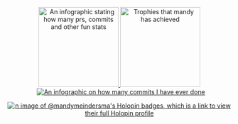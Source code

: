 <p align="center" width="100%">
  <a href="https://github.com/anuraghazra/github-readme-stats">
    <img src="https://github-readme-stats.vercel.app/api?username=mandymeindersma&show_icons=true&hide_title=true&count_private=true&show=reviews&hide_rank=true"
        alt="An infographic stating how many prs, commits and other fun stats"
        height="180"/>
  </a>
  <a href="https://github.com/ryo-ma/github-profile-trophy">
    <img src="https://github-profile-trophy.vercel.app/?username=mandymeindersma&row=2&column=4"
        alt="Trophies that mandy has achieved"
        height="180"/>
  </a>
  <a href="https://git.io/streak-stats" style="padding-left: 7px;">
    <img src="https://streak-stats.demolab.com/?user=mandymeindersma&hide_border=true&theme=buefy&card_width=100&card_height=180&hide_current_streak=true&hide_longest_streak=true"
        alt="An infographic on how many commits I have ever done"/>
    </a>
</p>
<p align="center" width="100%">
  <a href="https://holopin.io/@mandymeindersma">
    <img src="https://holopin.me/mandymeindersma"
        alt="n image of @mandymeindersma's Holopin badges, which is a link to view their full Holopin profile"
        />
  </a>
</p>
